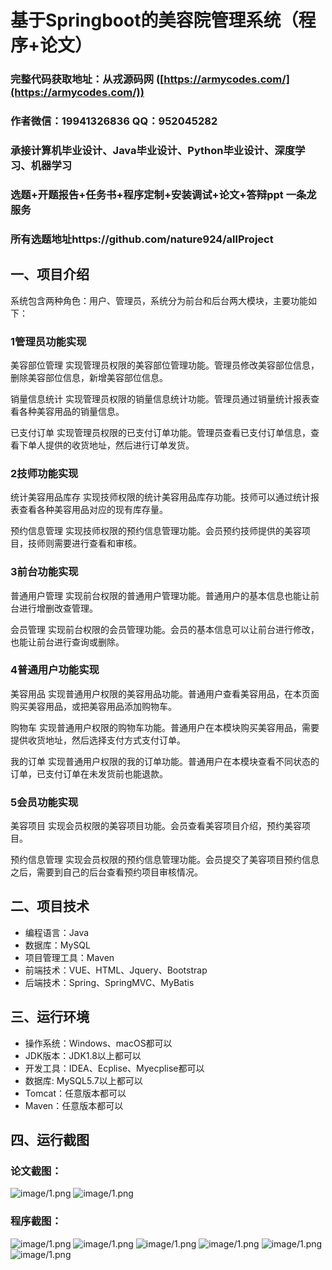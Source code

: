 基于Springboot的美容院管理系统（程序+论文）
=
### 完整代码获取地址：从戎源码网 ([https://armycodes.com/](https://armycodes.com/))
### 作者微信：19941326836  QQ：952045282 
### 承接计算机毕业设计、Java毕业设计、Python毕业设计、深度学习、机器学习
### 选题+开题报告+任务书+程序定制+安装调试+论文+答辩ppt 一条龙服务
### 所有选题地址https://github.com/nature924/allProject

一、项目介绍
---
系统包含两种角色：用户、管理员，系统分为前台和后台两大模块，主要功能如下：

### 1管理员功能实现

美容部位管理
实现管理员权限的美容部位管理功能。管理员修改美容部位信息，删除美容部位信息，新增美容部位信息。

销量信息统计
实现管理员权限的销量信息统计功能。管理员通过销量统计报表查看各种美容用品的销量信息。

已支付订单
实现管理员权限的已支付订单功能。管理员查看已支付订单信息，查看下单人提供的收货地址，然后进行订单发货。

### 2技师功能实现

统计美容用品库存
实现技师权限的统计美容用品库存功能。技师可以通过统计报表查看各种美容用品对应的现有库存量。

预约信息管理
实现技师权限的预约信息管理功能。会员预约技师提供的美容项目，技师则需要进行查看和审核。

### 3前台功能实现

普通用户管理
实现前台权限的普通用户管理功能。普通用户的基本信息也能让前台进行增删改查管理。

会员管理
实现前台权限的会员管理功能。会员的基本信息可以让前台进行修改，也能让前台进行查询或删除。

### 4普通用户功能实现

美容用品
实现普通用户权限的美容用品功能。普通用户查看美容用品，在本页面购买美容用品，或把美容用品添加购物车。

购物车
实现普通用户权限的购物车功能。普通用户在本模块购买美容用品，需要提供收货地址，然后选择支付方式支付订单。

我的订单
实现普通用户权限的我的订单功能。普通用户在本模块查看不同状态的订单，已支付订单在未发货前也能退款。

### 5会员功能实现

美容项目
实现会员权限的美容项目功能。会员查看美容项目介绍，预约美容项目。

预约信息管理
实现会员权限的预约信息管理功能。会员提交了美容项目预约信息之后，需要到自己的后台查看预约项目审核情况。



二、项目技术
---
- 编程语言：Java
- 数据库：MySQL
- 项目管理工具：Maven
- 前端技术：VUE、HTML、Jquery、Bootstrap
- 后端技术：Spring、SpringMVC、MyBatis

三、运行环境
---
- 操作系统：Windows、macOS都可以
- JDK版本：JDK1.8以上都可以
- 开发工具：IDEA、Ecplise、Myecplise都可以
- 数据库: MySQL5.7以上都可以
- Tomcat：任意版本都可以
- Maven：任意版本都可以

四、运行截图
---
### 论文截图：
![image/1.png](limage/1.png)
![image/1.png](limage/2.png)

### 程序截图：
![image/1.png](image/1.png)
![image/1.png](image/2.png)
![image/1.png](image/3.png)
![image/1.png](image/4.png)
![image/1.png](image/5.png)
![image/1.png](image/6.png)



